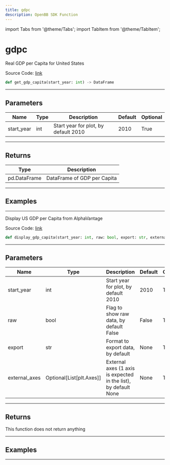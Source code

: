 ```yaml
---
title: gdpc
description: OpenBB SDK Function
---
```


import Tabs from '@theme/Tabs';
import TabItem from '@theme/TabItem';

# gdpc

<Tabs>
<TabItem value="model" label="Model" default>

Real GDP per Capita for United States

Source Code: [link](https://github.com/OpenBB-finance/OpenBBTerminal/tree/main/openbb_terminal/economy/alphavantage_model.py#L96)

```python
def get_gdp_capita(start_year: int) -> DataFrame
```
---

## Parameters

| Name | Type | Description | Default | Optional |
| ---- | ---- | ----------- | ------- | -------- |
| start_year | int | Start year for plot, by default 2010 | 2010 | True |

---

## Returns

| Type | Description |
| ---- | ----------- |
| pd.DataFrame | DataFrame of GDP per Capita |

---

## Examples

---



</TabItem>
<TabItem value="view" label="View">

Display US GDP per Capita from AlphaVantage

Source Code: [link](https://github.com/OpenBB-finance/OpenBBTerminal/tree/main/openbb_terminal/economy/alphavantage_view.py#L146)

```python
def display_gdp_capita(start_year: int, raw: bool, export: str, external_axes: Optional[List[matplotlib.axes._axes.Axes]]) -> None
```
---

## Parameters

| Name | Type | Description | Default | Optional |
| ---- | ---- | ----------- | ------- | -------- |
| start_year | int | Start year for plot, by default 2010 | 2010 | True |
| raw | bool | Flag to show raw data, by default False | False | True |
| export | str | Format to export data, by default | None | True |
| external_axes | Optional[List[plt.Axes]] | External axes (1 axis is expected in the list), by default None | None | True |

---

## Returns

This function does not return anything

---

## Examples

---



</TabItem>
</Tabs>